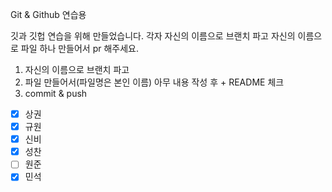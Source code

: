 Git & Github 연습용

깃과 깃헙 연습을 위해 만들었습니다. 
각자 자신의 이름으로 브랜치 파고 자신의 이름으로 파일 하나 만들어서 pr 해주세요.

1. 자신의 이름으로 브랜치 파고 
2. 파일 만들어서(파일명은 본인 이름) 아무 내용 작성 후 + README 체크 
3. commit & push

- [x] 상권 
- [x] 규원
- [x] 신비
- [x] 성찬
- [ ] 원준
- [x] 민석
